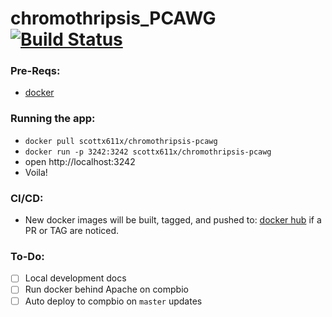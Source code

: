 # chromothripsis_PCAWG [![Build Status](https://travis-ci.com/parklab/chromothripsis_PCAWG.svg?token=EkzyvwdZ2jcY78ErmS88&branch=master)](https://travis-ci.com/parklab/chromothripsis_PCAWG)

### Pre-Reqs: 
- [docker](https://docs.docker.com/engine/installation/)

### Running the app:
- `docker pull scottx611x/chromothripsis-pcawg`
- `docker run -p 3242:3242 scottx611x/chromothripsis-pcawg`
- open http://localhost:3242
- Voila!

### CI/CD:
- New docker images will be built, tagged, and pushed to: [docker hub](https://hub.docker.com/r/scottx611x/chromothripsis-pcawg/) if a PR or TAG are noticed.

### To-Do:
- [ ] Local development docs
- [ ] Run docker behind Apache on compbio
- [ ] Auto deploy to compbio on `master` updates
